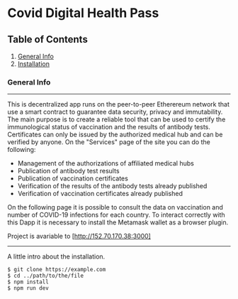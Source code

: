 # Covid Digital Health Pass

## Table of Contents
1. [General Info](#general-info)
3. [Installation](#installation)
### General Info
***
This is decentralized app runs on the peer-to-peer Etherereum network that use a smart contract to guarantee data security, privacy and immutability. The main purpose is to create a reliable tool that can be used to certify the immunological status of vaccination and the results of antibody tests.
Certificates can only be issued by the authorized medical hub and can be verified by anyone.
On the "Services" page of the site you can do the following:

* Management of the authorizations of affiliated medical hubs
* Publication of antibody test results
* Publication of vaccination certificates
* Verification of the results of the antibody tests already published
* Verification of vaccination certificates already published

On the following page it is possible to consult the data on vaccination and number of COVID-19 infections for each country.
To interact correctly with this Dapp it is necessary to install the Metamask wallet as a browser plugin. 

Project is avariable to [http://152.70.170.38:3000]
***
A little intro about the installation. 
```
$ git clone https://example.com
$ cd ../path/to/the/file
$ npm install
$ npm run dev
```
